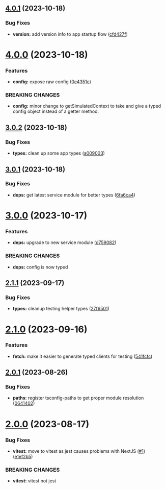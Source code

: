 ## [4.0.1](https://github.com/openapi-typescript-infra/service-tester/compare/v4.0.0...v4.0.1) (2023-10-18)


### Bug Fixes

* **version:** add version info to app startup flow ([cfd427f](https://github.com/openapi-typescript-infra/service-tester/commit/cfd427fc41d54ce70051a43d9688782b49b233a9))

# [4.0.0](https://github.com/openapi-typescript-infra/service-tester/compare/v3.0.2...v4.0.0) (2023-10-18)


### Features

* **config:** expose raw config ([0e4351c](https://github.com/openapi-typescript-infra/service-tester/commit/0e4351ca6473debe8ed0bfbfbea77be856cef1f9))


### BREAKING CHANGES

* **config:** minor change to getSimulatedContext to take and give
a typed config object instead of a getter method.

## [3.0.2](https://github.com/openapi-typescript-infra/service-tester/compare/v3.0.1...v3.0.2) (2023-10-18)


### Bug Fixes

* **types:** clean up some app types ([a009003](https://github.com/openapi-typescript-infra/service-tester/commit/a0090037de4918da167fc9e631889588c9c888a0))

## [3.0.1](https://github.com/openapi-typescript-infra/service-tester/compare/v3.0.0...v3.0.1) (2023-10-18)


### Bug Fixes

* **deps:** get latest service module for better types ([6fa6ca4](https://github.com/openapi-typescript-infra/service-tester/commit/6fa6ca44b366fe55cfaebdd46256c0125591a5f4))

# [3.0.0](https://github.com/openapi-typescript-infra/service-tester/compare/v2.1.1...v3.0.0) (2023-10-17)


### Features

* **deps:** upgrade to new service module ([d759082](https://github.com/openapi-typescript-infra/service-tester/commit/d75908246598f53550788daf26a39ec8949a0717))


### BREAKING CHANGES

* **deps:** config is now typed

## [2.1.1](https://github.com/openapi-typescript-infra/service-tester/compare/v2.1.0...v2.1.1) (2023-09-17)


### Bug Fixes

* **types:** cleanup testing helper types ([27f6501](https://github.com/openapi-typescript-infra/service-tester/commit/27f6501b8d2e402937948f779cd876c93f4623d4))

# [2.1.0](https://github.com/openapi-typescript-infra/service-tester/compare/v2.0.1...v2.1.0) (2023-09-16)


### Features

* **fetch:** make it easier to generate typed clients for testing ([541fcfc](https://github.com/openapi-typescript-infra/service-tester/commit/541fcfc2391751fe7b9b86895b87005110f5250c))

## [2.0.1](https://github.com/openapi-typescript-infra/service-tester/compare/v2.0.0...v2.0.1) (2023-08-26)


### Bug Fixes

* **paths:** register tsconfig-paths to get proper module resolution ([0641402](https://github.com/openapi-typescript-infra/service-tester/commit/0641402754c3d7d7a754b74fb22001c4f30df48a))

# [2.0.0](https://github.com/openapi-typescript-infra/service-tester/compare/v1.0.6...v2.0.0) (2023-08-17)


### Bug Fixes

* **vitest:** move to vitest as jest causes problems with NextJS ([#1](https://github.com/openapi-typescript-infra/service-tester/issues/1)) ([e1ef2b5](https://github.com/openapi-typescript-infra/service-tester/commit/e1ef2b535ea3ef06db587a9b0d47fd7d48ceae34))


### BREAKING CHANGES

* **vitest:** vitest not jest

